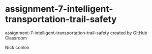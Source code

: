 # assignment-7-intelligent-transportation-trail-safety
assignment-7-intelligent-transportation-trail-safety created by GitHub Classroom

Nick conlon
